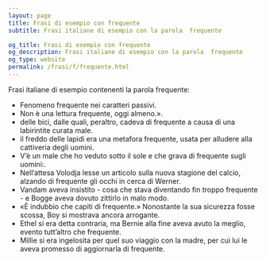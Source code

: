 ```yaml
---
layout: page
title: Frasi di esempio con frequente 
subtitle: Frasi italiane di esempio con la parola  frequente

og_title: Frasi di esempio con frequente 
og_description: Frasi italiane di esempio con la parola  frequente
og_type: website
permalink: /frasi/f/frequente.html
---
```


Frasi italiane di esempio contenenti la parola frequente:


- Fenomeno frequente nei caratteri passivi.
- Non è una lettura frequente, oggi almeno.».
- delle bici, dalle quali, peraltro, cadeva di frequente a causa di una labirintite curata male.
- il freddo delle lapidi era una metafora frequente, usata per alludere alla cattiveria degli uomini.
- V’è un male che ho veduto sotto il sole e che grava di frequente sugli uomini:.
- Nell’attesa Volodja lesse un articolo sulla nuova stagione del calcio, alzando di frequente gli occhi in cerca di Werner.
- Vandam aveva insistito - cosa che stava diventando fin troppo frequente - e Bogge aveva dovuto zittirlo in malo modo.
- «È indubbio che capiti di frequente.» Nonostante la sua sicurezza fosse scossa, Boy si mostrava ancora arrogante.
- Ethel si era detta contraria, ma Bernie alla fine aveva avuto la meglio, evento tutt’altro che frequente.
- Millie si era ingelosita per quel suo viaggio con la madre, per cui lui le aveva promesso di aggiornarla di frequente.
